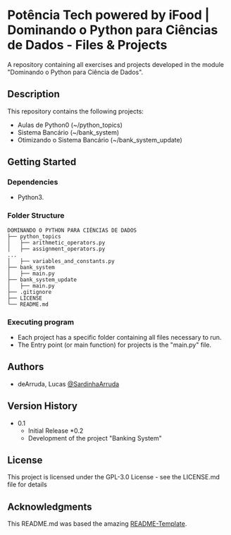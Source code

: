 # Potência Tech powered by iFood | Dominando o Python para Ciências de Dados - Files & Projects

A repository containing all exercises and projects developed in the module "Dominando o Python para Ciência de Dados". 

## Description

This repository contains the following projects:
* Aulas de Python0 (~/python_topics)
* Sistema Bancário (~/bank_system)
* Otimizando o Sistema Bancário (~/bank_system_update)

## Getting Started

### Dependencies

* Python3.

### Folder Structure
````
DOMINANDO O PYTHON PARA CIÊNCIAS DE DADOS
├── python_topics
│   ├── arithmetic_operators.py
│   ├── assignment_operators.py
...
│   ├── variables_and_constants.py
├── bank_system
│   ├── main.py
├── bank_system_update
│   ├── main.py
├── .gitignore
├── LICENSE
└── README.md
````

### Executing program

* Each project has a specific folder containing all files necessary to run.
* The Entry point (or main function) for projects is the "main.py" file.
    
## Authors

 - deArruda, Lucas [@SardinhaArruda](https://twitter.com/SardinhaArruda)

## Version History

* 0.1
    * Initial Release
*0.2
    * Development of the project "Banking System"

## License

This project is licensed under the GPL-3.0 License - see the LICENSE.md file for details

## Acknowledgments

This README.md was based the amazing [README-Template](https://gist.github.com/DomPizzie/7a5ff55ffa9081f2de27c315f5018afc).